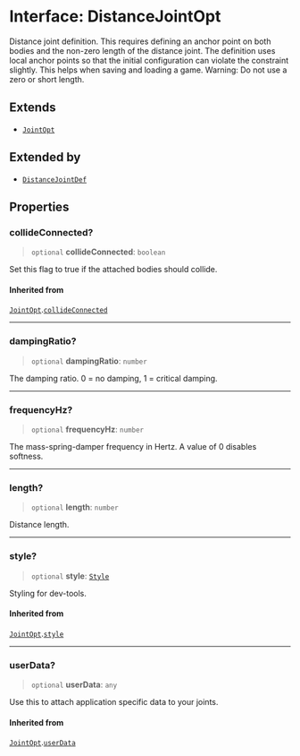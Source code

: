 # Interface: DistanceJointOpt

Distance joint definition. This requires defining an anchor point on both
bodies and the non-zero length of the distance joint. The definition uses
local anchor points so that the initial configuration can violate the
constraint slightly. This helps when saving and loading a game. Warning: Do
not use a zero or short length.

## Extends

- [`JointOpt`](JointOpt)

## Extended by

- [`DistanceJointDef`](DistanceJointDef)

## Properties

### collideConnected?

> `optional` **collideConnected**: `boolean`

Set this flag to true if the attached bodies
should collide.

#### Inherited from

[`JointOpt`](JointOpt).[`collideConnected`](JointOpt#collideconnected)

***

### dampingRatio?

> `optional` **dampingRatio**: `number`

The damping ratio. 0 = no damping, 1 = critical damping.

***

### frequencyHz?

> `optional` **frequencyHz**: `number`

The mass-spring-damper frequency in Hertz. A value of 0 disables softness.

***

### length?

> `optional` **length**: `number`

Distance length.

***

### style?

> `optional` **style**: [`Style`](Style)

Styling for dev-tools.

#### Inherited from

[`JointOpt`](JointOpt).[`style`](JointOpt#style)

***

### userData?

> `optional` **userData**: `any`

Use this to attach application specific data to your joints.

#### Inherited from

[`JointOpt`](JointOpt).[`userData`](JointOpt#userdata)

